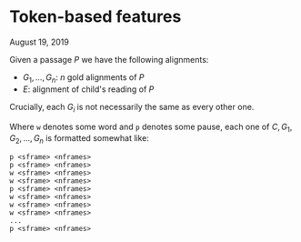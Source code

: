 # Token-based features

August 19, 2019

Given a passage $P$ we have the following alignments:

- $G_1,\dots,G_n:$ $n$ gold alignments of $P$
- $E:$ alignment of child's reading of $P$

Crucially, each $G_i$ is not necessarily the same as every other one.

Where `w` denotes some word and `p` denotes some pause, each one of $C, G_1, G_2, \dots, G_n$ is formatted somewhat like:

```
p <sframe> <nframes>
p <sframe> <nframes>
w <sframe> <nframes>
w <sframe> <nframes>
p <sframe> <nframes>
w <sframe> <nframes>
w <sframe> <nframes>
w <sframe> <nframes>
...
p <sframe> <nframes>
```

